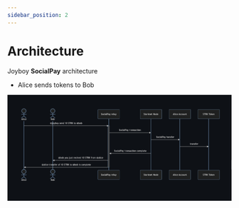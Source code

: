 ```yaml
---
sidebar_position: 2
---
```


# Architecture

Joyboy **SocialPay** architecture 

- Alice sends tokens to Bob


![alt text](image.png)
